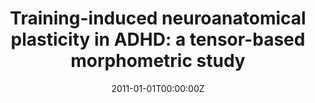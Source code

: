 ---
title: "Training-induced neuroanatomical plasticity in ADHD: a tensor-based morphometric study"
authors:
- Elseline Hoekzema
- Susana Carmona Cañabate
- Antoni Ramos Quiroga
- Erika Barba
- Ana Bielsa
- Virginia Trèmols
- Mariana Rovira
- Juan Carles Soliva
- Miquel Casas
- Antoni Bulbena
- Adolf Tobeña
- Oscar Vilarroya
date: "2011-01-01T00:00:00Z"
doi: ""
publishDate: "2011-01-01T00:00:00Z"
publication_types: ["2"]
publication: "In *Human Brain Mapping*"
tags:
- Others
featured: false
links:
- name: Link
  url: https://pubmed.ncbi.nlm.nih.gov/21365715/
---